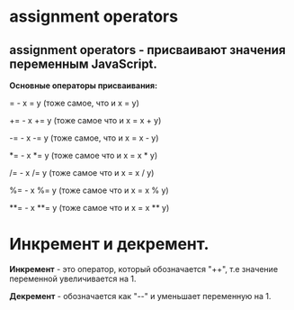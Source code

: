# assignment operators
## assignment operators - присваивают значения переменным JavaScript.
**Основные операторы присваивания:**

=    - x = y (тоже самое, что и x = y)

+=   - x += y (тоже самое что и x = x + y)

-=   - x -= y (тоже самое, что и x = x - y)

*=   - x *= y (тоже самое что и 	x = x * y)

/=   - x /= y (тоже самое что и x = x / y)  

%=   - x %= y (тоже самое что и x = x % y)

**=  - x **= y (тоже самое что и x = x ** y)


# Инкремент и декремент.

**Инкремент** - это оператор, который обозначается "++", т.е значение переменной увеличивается на 1.

**Декремент** - обозначается как "--" и уменьшает переменную на 1.
